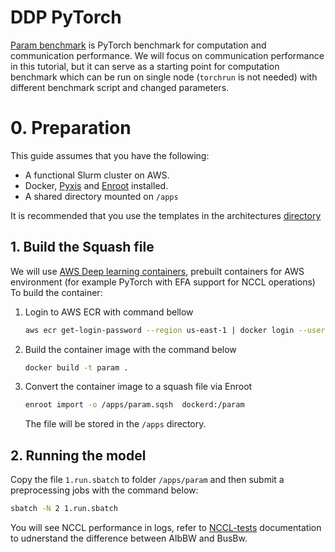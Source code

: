 # DDP PyTorch
[Param benchmark](https://github.com/facebookresearch/param/tree/main) is PyTorch benchmark for computation and communication performance. We will focus on communication performance in this tutorial, but it can serve as a starting point for computation benchmark which can be run on single node (`torchrun` is not needed) with different benchmark script and changed parameters.

# 0. Preparation

This guide assumes that you have the following:

- A functional Slurm cluster on AWS.
- Docker, [Pyxis](https://github.com/NVIDIA/pyxis) and [Enroot](https://github.com/NVIDIA/enroot) installed.
- A shared directory mounted on `/apps`

It is recommended that you use the templates in the architectures [directory](../../1.architectures)


## 1. Build the Squash file

We will use [AWS Deep learning containers](https://aws.amazon.com/machine-learning/containers/), prebuilt containers for AWS environment (for example PyTorch with EFA support for NCCL operations)
To build the container:

1. Login to AWS ECR with command bellow
   ```bash
   aws ecr get-login-password --region us-east-1 | docker login --username AWS --password-stdin 763104351884.dkr.ecr.us-east-1.amazonaws.com
   ```
2. Build the container image with the command below
   ```bash
   docker build -t param .
   ```
3. Convert the container image to a squash file via Enroot
   ```bash
   enroot import -o /apps/param.sqsh  dockerd:/param
   ```
   The file will be stored in the `/apps` directory.


## 2. Running the model

Copy the file `1.run.sbatch` to folder `/apps/param` and then submit a preprocessing jobs with the command below:

```bash
sbatch -N 2 1.run.sbatch
```

You will see NCCL performance in logs, refer to [NCCL-tests](https://github.com/NVIDIA/nccl-tests/blob/master/doc/PERFORMANCE.md) documentation to udnerstand the difference between AlbBW and BusBw.
